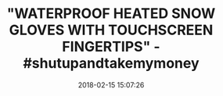 ---
title: >-
  "WATERPROOF HEATED SNOW GLOVES WITH TOUCHSCREEN FINGERTIPS" -
  #shutupandtakemymoney
name: 'FNDN Heated Snow Pro Glove, Medium'
date: '2018-02-15 15:07:26'
buy_now: >-
  https://www.amazon.com/FNDN-Heated-Snow-Glove-Medium/dp/B07896FNLZ?SubscriptionId=AKIAIA5RBQIWQVTCUEUQ&tag=coldcutdeals-20&linkCode=xm2&camp=2025&creative=165953&creativeASIN=B07896FNLZ
description_markdown: |+
  FNDN Heated Snow Pro Glove, Medium

    - Stainless core heating technology and a rechargeable 7.4V lithium ion batteries deliver heat for up to 5.5 Hrs

    - Touchscreen fingertips work with mobile devices & automobile touchscreens

    - Warmth without the bulk - 3m 200g thinsulate insulation

    - Waterproof breathable hipora liner makes sure your hands not only stay warm but also dry

    - Zippered storage bag

tweet_id_str: '964154188690345986'
price: $169.56
you_save: ''
asin: B07896FNLZ
image: 'https://images-na.ssl-images-amazon.com/images/I/51iXkj6BdEL.jpg'

---